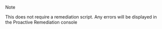 > [!NOTE]  
> This does not require a remediation script.
> Any errors will be displayed in the Proactive Remediation console